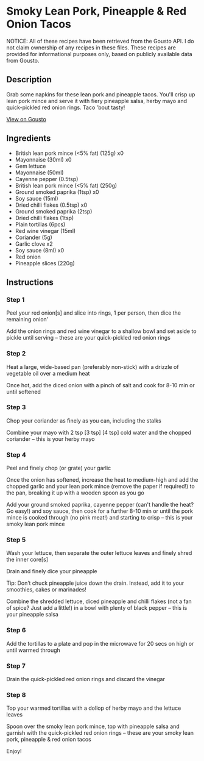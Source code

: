 # Smoky Lean Pork, Pineapple & Red Onion Tacos

NOTICE: All of these recipes have been retrieved from the Gousto API. I do not claim ownership of any recipes in these files. These recipes are provided for informational purposes only, based on publicly available data from Gousto.

## Description

Grab some napkins for these lean pork and pineapple tacos. You'll crisp up lean pork mince and serve it with fiery pineapple salsa, herby mayo and quick-pickled red onion rings. Taco 'bout tasty!

[View on Gousto](https://www.gousto.co.uk/recipes/cookbook/smoky-lean-pork-pineapple-red-onion-tacos)

## Ingredients

- British lean pork mince (<5% fat) (125g) x0
- Mayonnaise (30ml) x0
- Gem lettuce
- Mayonnaise (50ml)
- Cayenne pepper (0.5tsp)
- British lean pork mince (<5% fat) (250g)
- Ground smoked paprika (1tsp) x0
- Soy sauce (15ml)
- Dried chilli flakes (0.5tsp) x0
- Ground smoked paprika (2tsp)
- Dried chilli flakes (1tsp)
- Plain tortillas (6pcs)
- Red wine vinegar (15ml)
- Coriander (5g)
- Garlic clove x2
- Soy sauce (8ml) x0
- Red onion
- Pineapple slices (220g)

## Instructions


### Step 1

Peel your red onion[s] and slice into rings, 1 per person, then dice the remaining onion’

Add the onion rings and red wine vinegar to a shallow bowl and set aside to pickle until serving – these are your quick-pickled red onion rings


### Step 2

Heat a large, wide-based pan (preferably non-stick) with a drizzle of vegetable oil over a medium heat

Once hot, add the diced onion with a pinch of salt and cook for 8-10 min or until softened


### Step 3

Chop your coriander as finely as you can, including the stalks

Combine your mayo with 2 tsp <span class="text-purple">[3 tsp]</span> <span class="text-danger">[4 tsp] </span>cold water and the chopped coriander – this is your herby mayo


### Step 4

Peel and finely chop (or grate) your garlic

Once the onion has softened, increase the heat to medium-high and add the chopped garlic and your lean pork mince (remove the paper if required!) to the pan, breaking it up with a wooden spoon as you go

Add your ground smoked paprika, cayenne pepper (can't handle the heat? Go easy!) and soy sauce, then cook for a further 8-10 min or until the pork mince is cooked through (no pink meat!) and starting to crisp – this is your smoky lean pork mince


### Step 5

Wash your lettuce, then separate the outer lettuce leaves and finely shred the inner core[s]

Drain and finely dice your pineapple

Tip: Don’t chuck pineapple juice down the drain. Instead, add it to your smoothies, cakes or marinades!

Combine the shredded lettuce, diced pineapple and chilli flakes (not a fan of spice? Just add a little!) in a bowl with plenty of black pepper – this is your pineapple salsa


### Step 6

Add the tortillas to a plate and pop in the microwave for 20 secs on high or until warmed through


### Step 7

Drain the quick-pickled red onion rings and discard the vinegar

### Step 8

Top your warmed tortillas with a dollop of herby mayo and the lettuce leaves

Spoon over the smoky lean pork mince, top with pineapple salsa and garnish with the quick-pickled red onion rings – these are your smoky lean pork, pineapple & red onion tacos

Enjoy!

